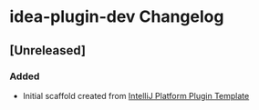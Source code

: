 <!-- Keep a Changelog guide -> https://keepachangelog.com -->

# idea-plugin-dev Changelog

## [Unreleased]
### Added
- Initial scaffold created from [IntelliJ Platform Plugin Template](https://github.com/JetBrains/intellij-platform-plugin-template)
